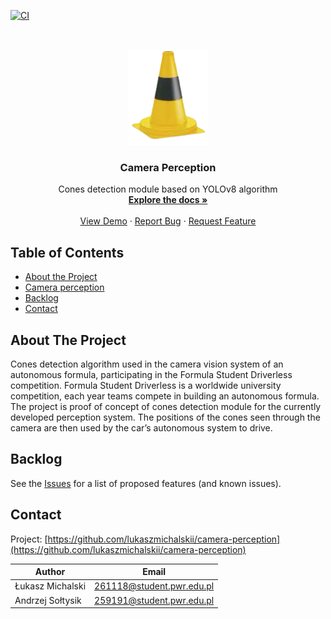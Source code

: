 <!-- PROJECT SHIELDS -->
<!--
*** I'm using markdown "reference style" links for readability.
*** Reference links are enclosed in brackets [ ] instead of parentheses ( ).
*** See the bottom of this document for the declaration of the reference variables
*** for contributors-url, forks-url, etc. This is an optional, concise syntax you may use.
*** https://www.markdownguide.org/basic-syntax/#reference-style-links
-->

[![CI][ci-shield]][ci-url]

<!-- PROJECT LOGO -->
<br />
<p align="center">
  <a href="https://github.com/lukaszmichalskii/camera-perception">
    <img src="docs/resources/logo.png" alt="Logo" width="127" height="154">
  </a>

  <h3 align="center">Camera Perception</h3>

  <p align="center">
    Cones detection module based on YOLOv8 algorithm
    <br />
    <a href="https://github.com/lukaszmichalskii/camera-perception"><strong>Explore the docs »</strong></a>
    <br />
    <br />
    <a href="https://github.com/lukaszmichalskii/camera-perception#camera-perception">View Demo</a>
    ·
    <a href="https://github.com/lukaszmichalskii/camera-perception/issues">Report Bug</a>
    ·
    <a href="https://github.com/lukaszmichalskii/camera-perception/issues">Request Feature</a>
  </p>
</p>



<!-- TABLE OF CONTENTS -->
## Table of Contents

* [About the Project](#about-the-project)
* [Camera perception](#camera-perception)
* [Backlog](#backlog)
* [Contact](#contact)



<!-- ABOUT THE PROJECT -->
## About The Project

Cones detection algorithm used in the camera vision system
of an autonomous formula, participating in the Formula Student Driverless
competition. Formula Student Driverless is a worldwide university competition, each year teams compete
in building an autonomous formula. The project is proof of concept of cones detection module for
the currently developed perception system. The positions of the cones seen through the camera are then
used by the car’s autonomous system to drive.

<!-- BACKLOG -->
## Backlog

See the [Issues](https://github.com/lukaszmichalskii/camera-perception/issues) for a list of proposed features (and known issues).


<!-- CONTACT -->
## Contact

Project: [https://github.com/lukaszmichalskii/camera-perception](https://github.com/lukaszmichalskii/camera-perception)

| Author       | Email        |
|--------------|--------------|
| Łukasz Michalski | 261118@student.pwr.edu.pl |
| Andrzej Sołtysik | 259191@student.pwr.edu.pl |


<!-- MARKDOWN LINKS & IMAGES -->
<!-- https://www.markdownguide.org/basic-syntax/#reference-style-links -->
[contributors-shield]: https://img.shields.io/github/contributors/lukaszmichalskii/repo.svg?style=flat-square
[contributors-url]: https://github.com/lukaszmichalskii/Samsung-KPZ/graphs/contributors
[forks-shield]: https://img.shields.io/github/forks/lukaszmichalskii/repo.svg?style=flat-square
[forks-url]: https://github.com/lukaszmichalskii/Samsung-KPZ/network/members
[stars-shield]: https://img.shields.io/github/stars/lukaszmichalskii/repo.svg?style=flat-square
[stars-url]: https://github.com/lukaszmichalskii/Samsung-KPZ/stargazers
[issues-shield]: https://img.shields.io/github/issues/lukaszmichalskii/repo.svg?style=flat-square
[issues-url]: https://github.com/lukaszmichalskii/Samsung-KPZ/issues
[license-shield]: https://img.shields.io/badge/license-MIT-orange
[linkedin-shield]: https://img.shields.io/badge/-LinkedIn-black.svg?style=flat-square&logo=linkedin&colorB=555
[linkedin-url]: https://www.linkedin.com/in/lukasz-michalski-823106202/
[jira-shield]: https://img.shields.io/badge/Jira-Join-blue
[ci-shield]: https://img.shields.io/badge/CI-passing-green
[ci-url]: https://github.com/lukaszmichalskii/camera-perception/actions/